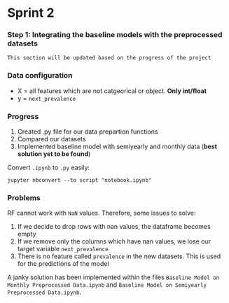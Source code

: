 # Sprint 2
### Step 1: Integrating the baseline models with the preprocessed datasets
`This section will be updated based on the progress of the project`

### Data configuration
* X = all features which are not catgeorical or object. **Only int/float**
* y = `next_prevalence`
### Progress
1. Created .py file for our data prepartion functions 
2. Compared our datasets
3. Implemented baseline model with semiyearly and monthly data (**best solution yet to be found**)

Convert `.ipynb` to `.py` easily:
```
jupyter nbconvert --to script "notebook.ipynb"
```

### Problems
RF cannot work with `NaN` values. Therefore, some issues to solve:
1. If we decide to drop rows with nan values, the dataframe becomes empty
2. If we remove only the columns which have nan values, we lose our target variable `next_prevalence` 
3. There is no feature called `prevalence` in the new datasets. This is used for the predictions of the model

A janky solution has been implemented within the files `Baseline Model on Monthly Preprocessed Data.ipynb` and `Baseline Model on Semiyearly Preprocessed Data.ipynb`.
